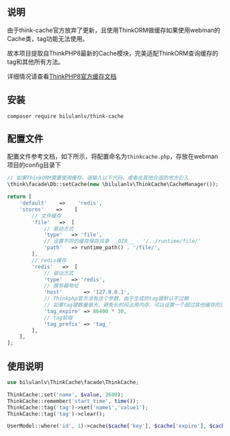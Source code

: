 ## 说明
由于think-cache官方放弃了更新，且使用ThinkORM做缓存如果使用webman的Cache类，tag功能无法使用。

故本项目提取自ThinkPHP8最新的Cache模块，完美适配ThinkORM查询缓存的tag和其他所有方法。

详细情况请查看[ThinkPHP8官方缓存文档](https://doc.thinkphp.cn/v8_0/caches.html)
## 安装
```shell
composer require bilulanlv/think-cache
```

## 配置文件
配置文件参考文档，如下所示，将配置命名为`thinkcache.php`，存放在webman项目的config目录下
```php
// 如果ThinkORM需要使用缓存，请输入以下代码，或者在其他合适的地方引入
\think\facade\Db::setCache(new \bilulanlv\ThinkCache\CacheManager());

return [
    'default'    =>    'redis',
    'stores'    =>    [
        // 文件缓存
        'file'   =>  [
            // 驱动方式
            'type'   => 'file',
            // 设置不同的缓存保存目录 __DIR__ . '/../runtime/file/'
            'path'   => runtime_path() . '/file/',
        ],  
        // redis缓存
        'redis'   =>  [
            // 驱动方式
            'type'   => 'redis',
            // 服务器地址
            'host'       => '127.0.0.1',
            // Thinkphp官方没有这个参数，由于生成的tag键默认不过期
            // 如果tag键数量很大，避免长时间占用内存，可以设置一个超过其他缓存的过期时间
            'tag_expire' => 86400 * 30,
            // tag前缀
            'tag_prefix' => 'tag_'
        ],  
    ],
];
```
## 使用说明
```php
use bilulanlv\ThinkCache\facade\ThinkCache;

ThinkCache::set('name', $value, 3600);
ThinkCache::remember('start_time', time());
ThinkCache::tag('tag')->set('name1','value1');
ThinkCache::tag('tag')->clear();

UserModel::where('id', 1)->cache($cache['key'], $cache['expire'], $cache['tag'])->find();
```